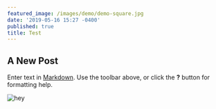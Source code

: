 ```yaml
---
featured_image: /images/demo/demo-square.jpg
date: '2019-05-16 15:27 -0400'
published: true
title: Test
---
```

## A New Post

Enter text in [Markdown](http://daringfireball.net/projects/markdown/). Use the toolbar above, or click the **?** button for formatting help.

![hey]({{site.baseurl}}/images/tuneholdlogo.png)
